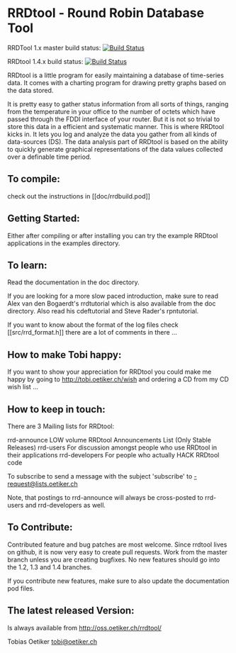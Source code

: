 RRDtool - Round Robin Database Tool
===================================

RRDTool 1.x master build status: [![Build Status](https://travis-ci.org/oetiker/rrdtool-1.x.png?branch=1.4)](https://travis-ci.org/oetiker/rrdtool-1.x)

RRDtool 1.4.x build status: [![Build Status](https://travis-ci.org/oetiker/rrdtool-1.x.png?branch=master)](https://travis-ci.org/oetiker/rrdtool-1.x)

RRDtool is a little program for easily maintaining a database of time-series
data. It comes with a charting program for drawing pretty graphs based on
the data stored.

It is pretty easy to gather status information from all sorts of things,
ranging from the temperature in your office to the number of octets which
have passed through the FDDI interface of your router. But it is not so
trivial to store this data in a efficient and systematic manner. This is
where RRDtool kicks in. It lets you log and analyze the data you gather from
all kinds of data-sources (DS). The data analysis part of RRDtool is based
on the ability to quickly generate graphical representations of the data
values collected over a definable time period.


To compile:
-----------

check out the instructions in [[doc/rrdbuild.pod]]

Getting Started:
----------------

Either after compiling or after installing you can try the example
RRDtool applications in the examples directory.

To learn:
---------

Read the documentation in the doc directory.

If you are looking for a more slow paced introduction, make sure to read
Alex van den Bogaerdt's rrdtutorial which is also available from the doc
directory. Also read his cdeftutorial and Steve Rader's rpntutorial.
 
If you want to know about the format of the log files check
[[src/rrd_format.h]] there are a lot of comments in there ...

How to make Tobi happy:
-----------------------

If you want to show your appreciation for RRDtool you could make me happy
by going to http://tobi.oetiker.ch/wish and ordering a CD from
my CD wish list ... 

How to keep in touch:
---------------------

There are 3 Mailing lists for RRDtool:

rrd-announce	LOW volume RRDtool Announcements List (Only Stable Releases)
rrd-users       For discussion amongst people who use RRDtool in their applications
rrd-developers  For people who actually HACK RRDtool code

To subscribe to <MAILGLIST> send a message with the subject 'subscribe'
to <MAILGLIST>-request@lists.oetiker.ch

Note, that postings to rrd-announce will always be cross-posted 
to rrd-users and rrd-developers as well.

To Contribute:
--------------

Contributed feature and bug patches are most welcome. Since rrdtool lives on
github, it is now very easy to create pull requests. Work from the master
branch unless you are creating bugfixes. No new features should go into the
1.2, 1.3 and 1.4 branches.

If you contribute new features, make sure to also update the documentation
pod files.

The latest released Version:
-------------------
Is always available from http://oss.oetiker.ch/rrdtool/


Tobias Oetiker <tobi@oetiker.ch>
